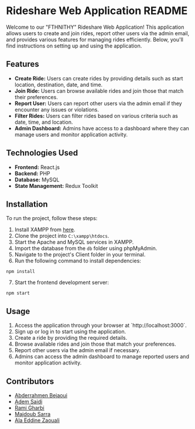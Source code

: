# Rideshare Web Application README

Welcome to our "FTHNITHY" Rideshare Web Application! This application allows users to create and join rides, report other users via the admin email, and provides various features for managing rides efficiently. Below, you'll find instructions on setting up and using the application.

## Features

- **Create Ride:** Users can create rides by providing details such as start location, destination, date, and time.
- **Join Ride:** Users can browse available rides and join those that match their preferences.
- **Report User:** Users can report other users via the admin email if they encounter any issues or violations.
- **Filter Rides:** Users can filter rides based on various criteria such as date, time, and location.
- **Admin Dashboard:** Admins have access to a dashboard where they can manage users and monitor application activity.

## Technologies Used

- **Frontend:** React.js
- **Backend:** PHP
- **Database:** MySQL
- **State Management:** Redux Toolkit

## Installation

To run the project, follow these steps:

1. Install XAMPP from [here](https://www.apachefriends.org/index.html).
2. Clone the project into `C:\xampp\htdocs`.
3. Start the Apache and MySQL services in XAMPP.
4. Import the database from the `db` folder using phpMyAdmin.
5. Navigate to the project's Client folder in your terminal.
6. Run the following command to install dependencies:

```
npm install
```

7. Start the frontend development server:

```
npm start
```

## Usage

1. Access the application through your browser at \`http://localhost:3000\`.
2. Sign up or log in to start using the application.
3. Create a ride by providing the required details.
4. Browse available rides and join those that match your preferences.
5. Report other users via the admin email if necessary.
6. Admins can access the admin dashboard to manage reported users and monitor application activity.

## Contributors

- [Abderrahmen Bejaoui](https://github.com/abderbj)
- [Adem Saidi](https://github.com/saidiadem)
- [Rami Gharbi](https://github.com/erequem)
- [Majdoub Sarra ](https://github.com/Sarra-majdoub)
- [Ala Eddine Zaouali](https://github.com/Ala-ADN)
